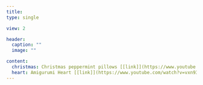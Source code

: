 ```yaml
---
title:    
type: single

view: 2

header:
  caption: ""
  image: ""

content:
  christmas: Christmas peppermint pillows [[link]](https://www.youtube.com/watch?v=cbMhZ4kwLKk)
  heart: Amigurumi Heart [[link]](https://www.youtube.com/watch?v=vxn93raVYxg&list=PLvzWNB_Nxz5upP4wx-QbhK5SIDc-ig_j7&index=13)
---
```


